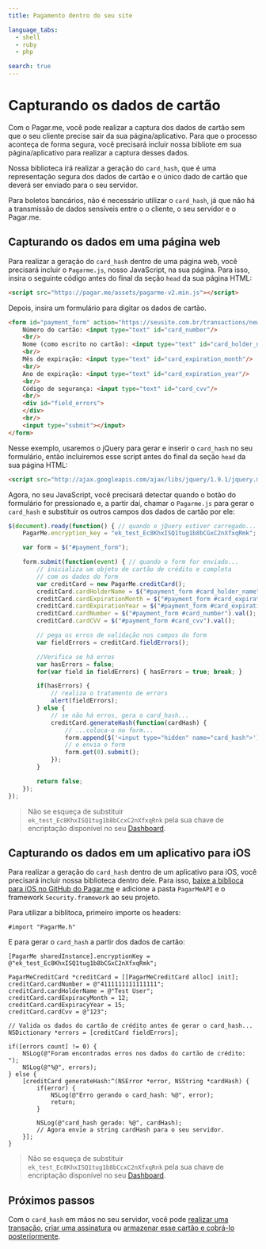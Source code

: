 ```yaml
---
title: Pagamento dentro do seu site

language_tabs:
  - shell
  - ruby
  - php

search: true
---
```


# Capturando os dados de cartão

Com o Pagar.me, você pode realizar a captura dos dados de cartão sem que o seu
cliente precise sair da sua página/aplicativo. Para que o processo aconteça de
forma segura, você precisará incluir nossa bibliote em sua página/aplicativo
para realizar a captura desses dados.

Nossa biblioteca irá realizar a geração do `card_hash`, que é uma representação
segura dos dados de cartão e o único dado de cartão que deverá ser enviado para
o seu servidor.

Para boletos bancários, não é necessário utilizar o `card_hash`, já que não há
a transmissão de dados sensíveis entre o o cliente, o seu servidor e o
Pagar.me.

## Capturando os dados em uma página web

Para realizar a geração do `card_hash` dentro de uma página web, você precisará
incluir o `Pagarme.js`, nosso JavaScript, na sua página. Para isso, insira o
seguinte código antes do final da seção `head` da sua página HTML:

```html
<script src="https://pagar.me/assets/pagarme-v2.min.js"></script>
```

Depois, insira um formulário para digitar os dados de cartão.

```html
<form id="payment_form" action="https://seusite.com.br/transactions/new" method="POST">
	Número do cartão: <input type="text" id="card_number"/>
	<br/>
	Nome (como escrito no cartão): <input type="text" id="card_holder_name"/>
	<br/>
	Mês de expiração: <input type="text" id="card_expiration_month"/>
	<br/>
	Ano de expiração: <input type="text" id="card_expiration_year"/>
	<br/>
	Código de segurança: <input type="text" id="card_cvv"/>
	<br/>
	<div id="field_errors">
	</div>
	<br/>
	<input type="submit"></input>
</form>
```

Nesse exemplo, usaremos o jQuery para gerar e inserir o `card_hash` no seu formulário, 
então incluiremos esse script antes do final da seção `head` da sua página HTML:

```html
<script src="http://ajax.googleapis.com/ajax/libs/jquery/1.9.1/jquery.min.js"></script>
```

Agora, no seu JavaScript, você precisará detectar quando o botão do formulário
for pressionado e, a partir daí, chamar o `Pagarme.js` para gerar o `card_hash`
e substituir os outros campos dos dados de cartão por ele:

```javascript
$(document).ready(function() { // quando o jQuery estiver carregado...
	PagarMe.encryption_key = "ek_test_Ec8KhxISQ1tug1b8bCGxC2nXfxqRmk";

	var form = $("#payment_form");

	form.submit(function(event) { // quando o form for enviado...
		// inicializa um objeto de cartão de crédito e completa
		// com os dados do form
		var creditCard = new PagarMe.creditCard();
		creditCard.cardHolderName = $("#payment_form #card_holder_name").val();
		creditCard.cardExpirationMonth = $("#payment_form #card_expiration_month").val();
		creditCard.cardExpirationYear = $("#payment_form #card_expiration_year").val();
		creditCard.cardNumber = $("#payment_form #card_number").val();
		creditCard.cardCVV = $("#payment_form #card_cvv").val();

		// pega os erros de validação nos campos do form
		var fieldErrors = creditCard.fieldErrors();

		//Verifica se há erros
		var hasErrors = false;
		for(var field in fieldErrors) { hasErrors = true; break; }

		if(hasErrors) {
			// realiza o tratamento de errors
			alert(fieldErrors);
		} else {
			// se não há erros, gera o card_hash...
			creditCard.generateHash(function(cardHash) {
				// ...coloca-o no form...
				form.append($('<input type="hidden" name="card_hash">').val(cardHash));
				// e envia o form
				form.get(0).submit();
			});
		}

		return false;
	});
});
```

> Não se esqueça de substituir `ek_test_Ec8KhxISQ1tug1b8bCcxC2nXfxqRnk` pela
> sua chave de encriptação disponível no seu
> [Dashboard](https://dashboard.pagar.me/).

## Capturando os dados em um aplicativo para iOS

Para realizar a geração do `card_hash` dentro de um aplicativo para iOS, você
precisará incluir nossa biblioteca dentro dele. Para isso, [baixe a biblioca
para iOS no GitHub do
Pagar.me](https://github.com/PagarMe/pagarme-ios/archive/master.zip) e adicione
a pasta `PagarMeAPI` e o framework `Security.framework` ao seu projeto.

Para utilizar a biblitoca, primeiro importe os headers:

```objective_c
#import "PagarMe.h"
```

E para gerar o `card_hash` a partir dos dados de cartão:

```objective_c
[PagarMe sharedInstance].encryptionKey = @"ek_test_Ec8KhxISQ1tug1b8bCGxC2nXfxqRmk";

PagarMeCreditCard *creditCard = [[PagarMeCreditCard alloc] init];
creditCard.cardNumber = @"4111111111111111";
creditCard.cardHolderName = @"Test User";
creditCard.cardExpiracyMonth = 12;
creditCard.cardExpiracyYear = 15;
creditCard.cardCvv = @"123";

// Valida os dados do cartão de crédito antes de gerar o card_hash...
NSDictionary *errors = [creditCard fieldErrors];

if([errors count] != 0) {
    NSLog(@"Foram encontrados erros nos dados do cartão de crédito: ");
    NSLog(@"%@", errors);
} else {
    [creditCard generateHash:^(NSError *error, NSString *cardHash) {
        if(error) {
            NSLog(@"Erro gerando o card_hash: %@", error);
            return;
        }

        NSLog(@"card_hash gerado: %@", cardHash);
        // Agora envie a string cardHash para o seu servidor.
    }];
}
```

> Não se esqueça de substituir `ek_test_Ec8KhxISQ1tug1b8bCcxC2nXfxqRnk` pela
> sua chave de encriptação disponível no seu
> [Dashboard](https://dashboard.pagar.me/).

## Próximos passos

Com o `card_hash` em mãos no seu servidor, você pode [realizar uma
transação](/transactions), [criar uma assinatura](/plans-subscriptions) ou
[armazenar esse cartão e cobrá-lo posteriormente](/cards).
